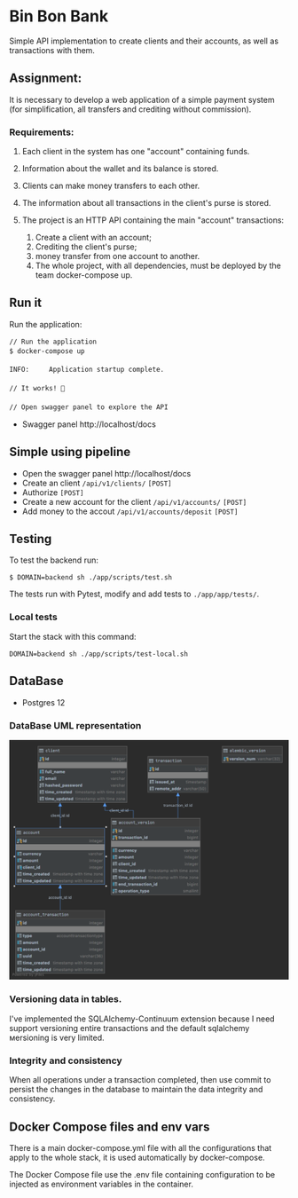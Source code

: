 # Bin Bon Bank

Simple API implementation to create clients and 
their accounts, as well as transactions with them.

## Assignment:
It is necessary to develop a web application of a simple payment system (for simplification, all transfers and crediting without commission). 

### Requirements:
1) Each client in the system has one "account" containing funds.
2) Information about the wallet and its balance is stored.
3) Clients can make money transfers to each other.
4) The information about all transactions in the client's purse is stored.
5) The project is an HTTP API containing the main "account" transactions:

    1) Create a client with an account;
    2) Crediting the client's purse;
    3) money transfer from one account to another.
    6) The whole project, with all dependencies, must be deployed by the team
    docker-compose up.

## Run it

Run the application:

```bash
// Run the application
$ docker-compose up

INFO:     Application startup complete.

// It works! 🎉

// Open swagger panel to explore the API
```

- Swagger panel http://localhost/docs

## Simple using pipeline

- Open the swagger panel http://localhost/docs
- Create an client `/api/v1/clients/` `[POST]`
- Authorize `[POST]`
- Create a new account for the client `/api/v1/accounts/` `[POST]`
- Add money to the accout `/api/v1/accounts/deposit` `[POST]`

## Testing

To test the backend run:

```
$ DOMAIN=backend sh ./app/scripts/test.sh
```

The tests run with Pytest, modify and add tests to `./app/app/tests/`.

### Local tests

Start the stack with this command:

```
DOMAIN=backend sh ./app/scripts/test-local.sh
```

## DataBase
- Postgres 12

### DataBase UML representation
[![Uml](docs/images/uml.png)]()

### Versioning data in tables.

I've implemented the SQLAlchemy-Continuum extension because 
I need support versioning entire transactions and
the default sqlalchemy мersioning is very limited.

### Integrity and consistency

When all operations under a transaction completed, then use commit
to persist the changes in the database to maintain the data integrity and consistency.

## Docker Compose files and env vars

There is a main docker-compose.yml file with all the 
configurations that apply to the whole stack, it is used 
automatically by docker-compose.

The Docker Compose file use the .env file containing 
configuration to be injected as environment variables in the container.
